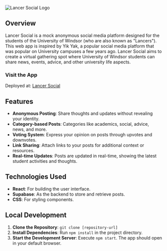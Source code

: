 ![Lancer Social Logo](public/logo.png)

## Overview

Lancer Social is a mock anonymous social media platform designed for the students of the University of Windsor (who are also known as "Lancers"). This web app is inspired by Yik Yak, a popular social media platform that was popular on University campuses a few years ago. Lancer Social aims to create a virtual gathering spot where University of Windsor students can share news, events, advice, and other university life aspects.

### Visit the App

Deployed at: [Lancer Social](https://thelancersocial.netlify.app/)

## Features

- **Anonymous Posting**: Share thoughts and updates without revealing your identity.
- **Category-based Posts**: Categories like academics, social, advice, news, and more.
- **Voting System**: Express your opinion on posts through upvotes and downvotes.
- **Link Sharing**: Attach links to your posts for additional context or resources.
- **Real-time Updates**: Posts are updated in real-time, showing the latest student activities and thoughts.

## Technologies Used

- **React**: For building the user interface.
- **Supabase**: As the backend to store and retrieve posts.
- **CSS**: For styling components.

## Local Development

1. **Clone the Repository**: `git clone [repository-url]`
2. **Install Dependencies**: Run `npm install` in the project directory.
3. **Start the Development Server**: Execute `npm start`. The app should open in your default browser.
